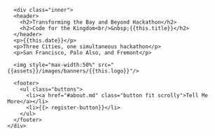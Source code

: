 <section id="banner">

  <!--
    ".inner" is set up as an inline-block so it automatically expands
    in both directions to fit whatever's inside it. This means it won't
    automatically wrap lines, so be sure to use line breaks where
    appropriate (<br />).
  -->
      <div class="inner">
      <header>
        <h2>Transforming the Bay and Beyond Hackathon</h2>
        <h2>Code for the Kingdom<br/>&nbsp;{{this.title}}</h2>
      </header>
      <p>{{this.date}}</p>
      <p>Three Cities, one simultaneous hackathon</p>
      <p>San Francisco, Palo Also, and Fremont</p>
      
      <img style="max-width:50%" src="{{assets}}/images/banners/{{this.logo}}"/>

      <footer>
        <ul class="buttons">
          <li><a href="#about.md" class="button fit scrolly">Tell Me More</a></li>
          <li>{{> register-button}}</li>
        </ul>
      </footer>
    </div>
  
  
   

</section>
